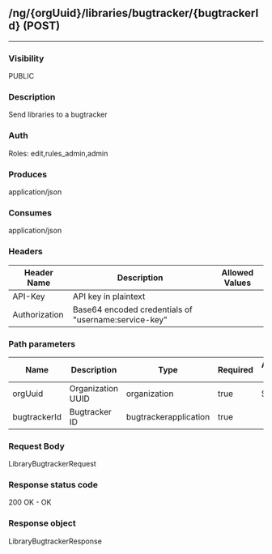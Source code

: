 ## /ng/{orgUuid}/libraries/bugtracker/{bugtrackerId} (POST)
---
### Visibility
PUBLIC
### Description
Send libraries to a bugtracker
### Auth
Roles: edit,rules_admin,admin
### Produces
application/json
### Consumes
application/json
### Headers
| Header Name | Description | Allowed Values |
| ----------- | ----------- | ----------- |
| API-Key | API key in plaintext |  |
| Authorization | Base64 encoded credentials of &quot;username:service-key&quot; |  |
### Path parameters
| Name | Description | Type | Required | Allowed Values |
| ----------- | ----------- | ----------- | ----------- | ----------- |
| orgUuid | Organization UUID | organization | true | String |
| bugtrackerId | Bugtracker ID | bugtrackerapplication | true |  |
### Request Body
LibraryBugtrackerRequest
### Response status code
200 OK - OK
### Response object
LibraryBugtrackerResponse
